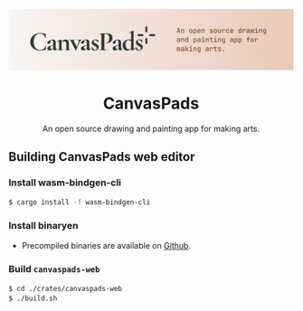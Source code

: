 ![canvaspads logo](./docs/logo_hero.png)

<h1 align="center">CanvasPads</h1>

<p align="center">
An open source drawing and painting app for making arts.
</p>

## Building CanvasPads web editor

### Install wasm-bindgen-cli

```sh
$ cargo install -f wasm-bindgen-cli
```

### Install binaryen

- Precompiled binaries are available on
  [Github](https://github.com/WebAssembly/binaryen/releases).

### Build `canvaspads-web`

```sh
$ cd ./crates/canvaspads-web
$ ./build.sh
```
